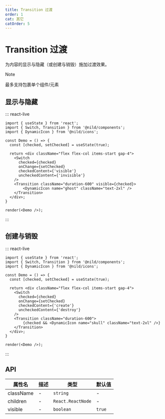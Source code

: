 ```yaml
---
title: Transition 过渡
order: 1
cat: 其它
catOrder: 5
---
```


# Transition 过渡

为内容的显示与隐藏（或创建与销毁）施加过渡效果。

> [!NOTE]
> 最多支持包裹单个组件/元素

## 显示与隐藏

::: react-live
```tsx
import { useState } from 'react';
import { Switch, Transition } from '@nild/components';
import { DynamicIcon } from '@nild/icons';

const Demo = () => {
  const [checked, setChecked] = useState(true);

  return <div className="flex flex-col items-start gap-4">
    <Switch
      checked={checked}
      onChange={setChecked}
      checkedContent={'visible'}
      uncheckedContent={'invisible'}
    />
    <Transition className="duration-600" visible={checked}>
        <DynamicIcon name="ghost" className="text-2xl" />
    </Transition>
  </div>;
}

render(<Demo />);
```
:::

## 创建与销毁

::: react-live
```tsx
import { useState } from 'react';
import { Switch, Transition } from '@nild/components';
import { DynamicIcon } from '@nild/icons';

const Demo = () => {
  const [checked, setChecked] = useState(true);

  return <div className="flex flex-col items-start gap-4">
    <Switch
      checked={checked}
      onChange={setChecked}
      checkedContent={'create'}
      uncheckedContent={'destroy'}
    />
    <Transition className="duration-600">
        {checked && <DynamicIcon name="skull" className="text-2xl" />}
    </Transition>
  </div>;
}

render(<Demo />);
```
:::

## API

| 属性名 | 描述 | 类型 | 默认值 |
| --- | --- | --- | --- |
| className | - | `string` | - |
| children | - | `React.ReactNode` | - |
| visible | - | `boolean` | `true` |
